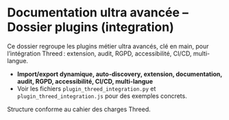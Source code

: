 # Documentation ultra avancée – Dossier plugins (integration)

Ce dossier regroupe les plugins métier ultra avancés, clé en main, pour l’intégration Threed : extension, audit, RGPD, accessibilité, CI/CD, multi-langue.

- **Import/export dynamique, auto-discovery, extension, documentation, audit, RGPD, accessibilité, CI/CD, multi-langue**
- Voir les fichiers `plugin_threed_integration.py` et `plugin_threed_integration.js` pour des exemples concrets.

Structure conforme au cahier des charges Threed.
